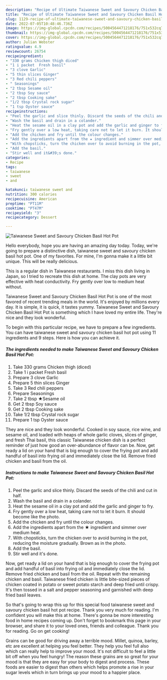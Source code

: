 ```yaml
---
description: "Recipe of Ultimate Taiwanese Sweet and Savoury Chicken Basil Hot Pot"
title: "Recipe of Ultimate Taiwanese Sweet and Savoury Chicken Basil Hot Pot"
slug: 1129-recipe-of-ultimate-taiwanese-sweet-and-savoury-chicken-basil-hot-pot
date: 2022-07-05T10:48:46.736Z
image: https://img-global.cpcdn.com/recipes/5004564471218176/751x532cq70/taiwanese-sweet-and-savoury-chicken-basil-hot-pot-recipe-main-photo.jpg
thumbnail: https://img-global.cpcdn.com/recipes/5004564471218176/751x532cq70/taiwanese-sweet-and-savoury-chicken-basil-hot-pot-recipe-main-photo.jpg
cover: https://img-global.cpcdn.com/recipes/5004564471218176/751x532cq70/taiwanese-sweet-and-savoury-chicken-basil-hot-pot-recipe-main-photo.jpg
author: Julian Webster
ratingvalue: 4.9
reviewcount: 26754
recipeingredient:
- "330 grams Chicken thigh diced"
- "1 i packet  Fresh basil"
- "3 clove Garlic"
- "5 thin slices Ginger"
- "3 Red chili peppers"
- " Seasonings"
- "2 tbsp Sesame oil"
- "2 tbsp Soy sauce"
- "2 tbsp Cooking sake"
- "1/2 tbsp Crystal rock sugar"
- "1 tsp Oyster sauce"
recipeinstructions:
- "Peel the garlic and slice thinly. Discard the seeds of the chili and cut in half."
- "Wash the basil and drain in a colander."
- "Heat the sesame oil in a clay pot and add the garlic and ginger to fry."
- "Fry gently over a low heat, taking care not to let it burn. It should become like the photo."
- "Add the chicken and fry until the colour changes."
- "Add the ingredients apart from the ★ ingredient and simmer over medium heat."
- "With chopsticks, turn the chicken over to avoid burning in the pot, reducing the moisture gradually. Brown as in the photo."
- "Add the basil."
- "Stir well and it&#39;s done."
categories:
- Recipe
tags:
- taiwanese
- sweet
- and

katakunci: taiwanese sweet and 
nutrition: 300 calories
recipecuisine: American
preptime: "PT11M"
cooktime: "PT47M"
recipeyield: "3"
recipecategory: Dessert

---
```



![Taiwanese Sweet and Savoury Chicken Basil Hot Pot](https://img-global.cpcdn.com/recipes/5004564471218176/751x532cq70/taiwanese-sweet-and-savoury-chicken-basil-hot-pot-recipe-main-photo.jpg)

Hello everybody, hope you are having an amazing day today. Today, we're going to prepare a distinctive dish, taiwanese sweet and savoury chicken basil hot pot. One of my favorites. For mine, I'm gonna make it a little bit unique. This will be really delicious.

This is a regular dish in Taiwanese restaurants. I miss this dish living in Japan, so I tried to recreate this dish at home. The clay pots are very effective with heat conductivity. Fry gently over low to medium heat without.

Taiwanese Sweet and Savoury Chicken Basil Hot Pot is one of the most favored of recent trending meals in the world. It's enjoyed by millions every day. It is simple, it is quick, it tastes yummy. Taiwanese Sweet and Savoury Chicken Basil Hot Pot is something which I have loved my entire life. They're nice and they look wonderful.


To begin with this particular recipe, we have to prepare a few ingredients. You can have taiwanese sweet and savoury chicken basil hot pot using 11 ingredients and 9 steps. Here is how you can achieve it.

<!--inarticleads1-->

##### The ingredients needed to make Taiwanese Sweet and Savoury Chicken Basil Hot Pot:

1. Take 330 grams Chicken thigh (diced)
1. Take 1 i packet  Fresh basil
1. Prepare 3 clove Garlic
1. Prepare 5 thin slices Ginger
1. Take 3 Red chili peppers
1. Prepare  Seasonings
1. Take 2 tbsp ★Sesame oil
1. Get 2 tbsp Soy sauce
1. Get 2 tbsp Cooking sake
1. Take 1/2 tbsp Crystal rock sugar
1. Prepare 1 tsp Oyster sauce


They are nice and they look wonderful. Cooked in soy sauce, rice wine, and sesame oil, and loaded with heaps of whole garlic cloves, slices of ginger, and fresh Thai basil, this classic Taiwanese chicken dish is a perfect reminder of just how good an over-abundance of flavor can be. Now, get ready a lid on your hand that is big enough to cover the frying pot and add handful of basil into frying oil and immediately close the lid. Remove fried chicken and basil from the oil. 

<!--inarticleads2-->

##### Instructions to make Taiwanese Sweet and Savoury Chicken Basil Hot Pot:

1. Peel the garlic and slice thinly. Discard the seeds of the chili and cut in half.
1. Wash the basil and drain in a colander.
1. Heat the sesame oil in a clay pot and add the garlic and ginger to fry.
1. Fry gently over a low heat, taking care not to let it burn. It should become like the photo.
1. Add the chicken and fry until the colour changes.
1. Add the ingredients apart from the ★ ingredient and simmer over medium heat.
1. With chopsticks, turn the chicken over to avoid burning in the pot, reducing the moisture gradually. Brown as in the photo.
1. Add the basil.
1. Stir well and it&#39;s done.


Now, get ready a lid on your hand that is big enough to cover the frying pot and add handful of basil into frying oil and immediately close the lid. Remove fried chicken and basil from the oil. Repeat with the remaining chicken and basil. Taiwanese fried chicken is little bite-sized pieces of chicken coated in potato or sweet potato starch and deep fried until crispy. It&#39;s then tossed in a salt and pepper seasoning and garnished with deep fried basil leaves. 

So that's going to wrap this up for this special food taiwanese sweet and savoury chicken basil hot pot recipe. Thank you very much for reading. I'm confident you will make this at home. There's gonna be more interesting food in home recipes coming up. Don't forget to bookmark this page in your browser, and share it to your loved ones, friends and colleague. Thank you for reading. Go on get cooking!

Grains can be good for driving away a terrible mood. Millet, quinoa, barley, etc are excellent at helping you feel better. They help you feel full also which can really help to improve your mood. It's not difficult to feel a little bit off when you feel hungry! The reason these grains are so great for your mood is that they are easy for your body to digest and process. These foods are easier to digest than others which helps promote a rise in your sugar levels which in turn brings up your mood to a happier place.
